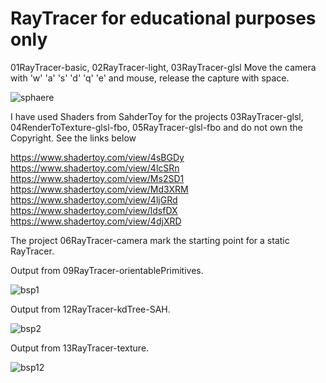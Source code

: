 # RayTracer for educational purposes only

01RayTracer-basic, 02RayTracer-light, 03RayTracer-glsl
Move the camera with 'w' 'a' 's' 'd' 'q' 'e' and mouse, release the capture with space.

![sphaere](https://user-images.githubusercontent.com/30089026/31581374-56bc09f2-b16a-11e7-9449-a5f8b6a2fd48.jpg)

I have used Shaders from SahderToy for the projects 03RayTracer-glsl, 04RenderToTexture-glsl-fbo, 05RayTracer-glsl-fbo
and do not own the Copyright. See the links below

https://www.shadertoy.com/view/4sBGDy
https://www.shadertoy.com/view/4lcSRn
https://www.shadertoy.com/view/Ms2SD1
https://www.shadertoy.com/view/Md3XRM
https://www.shadertoy.com/view/4ljGRd
https://www.shadertoy.com/view/ldsfDX
https://www.shadertoy.com/view/4djXRD

The project 06RayTracer-camera mark the starting point for a static RayTracer.

Output from 09RayTracer-orientablePrimitives.

![bsp1](https://user-images.githubusercontent.com/30089026/34413435-d91096b2-ebe3-11e7-88f9-c476e2421ca9.jpg)

Output from 12RayTracer-kdTree-SAH.

![bsp2](https://user-images.githubusercontent.com/30089026/36678161-55425b66-1b10-11e8-8ec3-5ac000167036.jpg)

Output from 13RayTracer-texture.

![bsp12](https://user-images.githubusercontent.com/30089026/37238017-449a9060-241d-11e8-94a0-8e87fb9c2617.jpg)

